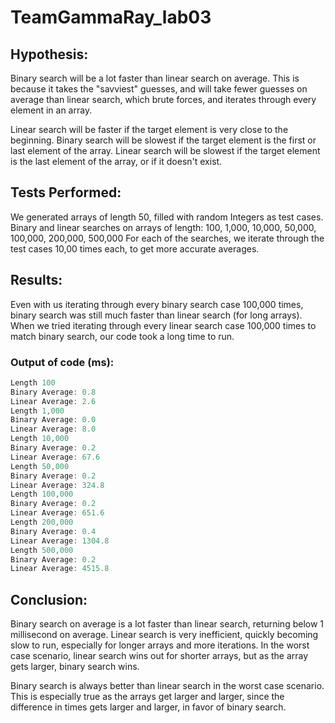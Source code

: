 # TeamGammaRay_lab03

## Hypothesis:
Binary search will be a lot faster than linear search on average. This is because it takes the "savviest" guesses, and will take fewer guesses on average than linear search, which brute forces, and iterates through every element in an array. 

Linear search will be faster if the target element is very close to the beginning.
Binary search will be slowest if the target element is the first or last element of the array. 
Linear search will be slowest if the target element is the last element of the array, or if it doesn't exist. 

## Tests Performed:

We generated arrays of length 50, filled with random Integers as test cases. 
Binary and linear searches on arrays of length: 100, 1,000, 10,000, 50,000, 100,000, 200,000, 500,000 
For each of the searches, we iterate through the test cases 10,00 times each, to get more accurate averages. 

## Results: 

Even with us iterating through every binary search case 100,000 times, binary search was still much faster than linear search (for long arrays). 
When we tried iterating through every linear search case 100,000 times to match binary search, our code took a long time to run. 

### Output of code (ms): 
```java
Length 100
Binary Average: 0.8
Linear Average: 2.6
Length 1,000
Binary Average: 0.0
Linear Average: 8.0
Length 10,000
Binary Average: 0.2
Linear Average: 67.6
Length 50,000
Binary Average: 0.2
Linear Average: 324.8
Length 100,000
Binary Average: 0.2
Linear Average: 651.6
Length 200,000
Binary Average: 0.4
Linear Average: 1304.8
Length 500,000
Binary Average: 0.2
Linear Average: 4515.8
```

## Conclusion: 

Binary search on average is a lot faster than linear search, returning below 1 millisecond on average.
Linear search is very inefficient, quickly becoming slow to run, especially for longer arrays and more iterations. 
In the worst case scenario, linear search wins out for shorter arrays, but as the array gets larger, binary search wins. 

Binary search is always better than linear search in the worst case scenario. 
This is especially true as the arrays get larger and larger, since the difference in times gets larger and larger, in favor of binary search. 

